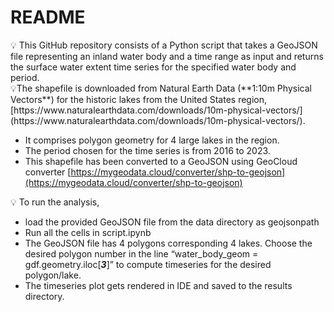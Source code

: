 # README

<aside>
💡 This GitHub repository consists of a Python script that takes a GeoJSON file representing an inland water body and a time range as input and returns the surface water extent time series for the specified water body and period.
</aside>




<aside>
  💡The shapefile is downloaded from Natural Earth Data (**1:10m Physical Vectors**) for the historic lakes from the United States region, [https://www.naturalearthdata.com/downloads/10m-physical-vectors/](https://www.naturalearthdata.com/downloads/10m-physical-vectors/).

- It comprises polygon geometry for 4 large lakes in the region.
- The period chosen for the time series is from 2016 to 2023.
- This shapefile has been converted to a GeoJSON using GeoCloud converter [https://mygeodata.cloud/converter/shp-to-geojson](https://mygeodata.cloud/converter/shp-to-geojson)
</aside>


<aside>
💡 To run the analysis,

- load the provided GeoJSON file from the data directory as geojsonpath
- Run all the cells in script.ipynb
- The GeoJSON file has 4 polygons corresponding 4 lakes. Choose the desired polygon number in the line “water_body_geom = gdf.geometry.iloc[***3***]” to compute timeseries for the desired polygon/lake.
- The timeseries plot gets rendered in IDE and saved to the results directory.

</aside>
